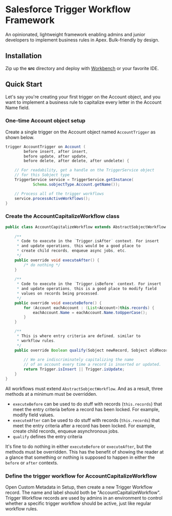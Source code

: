 # Salesforce Trigger Workflow Framework

An opinionated, lightweight framework enabling admins and junior developers to implement business rules in Apex. Bulk-friendly by design.

## Installation

Zip up the **src** directory and deploy with [Workbench][1] or your favorite IDE.

[1]: https://workbench.developerforce.com

## Quick Start

Let's say you're creating your first trigger on the Account object, and you want to implement a business rule to capitalize every letter in the Account Name field.

### One-time Account object setup

Create a single trigger on the Account object named `AccountTrigger` as shown below.

```java
trigger AccountTrigger on Account (
        before insert, after insert,
        before update, after update,
        before delete, after delete, after undelete) {

    // For readability, get a handle on the TriggerService object
    // for this Sobject type
    TriggerService service = TriggerService.getInstance(
            Schema.sobjectType.Account.getName());

    // Process all of the trigger workflows
    service.processActiveWorkflows();
}
```

### Create the AccountCapitalizeWorkflow class

```java
public class AccountCapitalizeWorkflow extends AbstractSobjectWorkflow {
    
    /**
     * Code to execute in the `Trigger.isAfter` context. For insert
     * and update operations, this would be a good place to
     * create child records, enqueue async jobs, etc.
     */
    public override void executeAfter() {
        /* do nothing */
    }
    
    /**
     * Code to execute in the `Trigger.isBefore` context. For insert
     * and update operations, this is a good place to modify field
     * values on records being processed.
     */
    public override void executeBefore() {
        for (Account eachAccount : (List<Account>)this.records) {
            eachAccount.Name = eachAccount.Name.toUpperCase();
        }
    }

    /**
     * This is where entry criteria are defined, similar to
     * workflow rules.
     */
    public override Boolean qualify(Sobject newRecord, Sobject oldRecord) {
        
        // We are indiscriminately capitalizing the name
        // of an account every time a record is inserted or updated.
        return Trigger.isInsert || Trigger.isUpdate;
    }
}
```

All workflows must extend `AbstractSobjectWorkflow`. And as a result, three
methods at a minimum must be overridden.

* `executeBefore` can be used to do stuff with records (`this.records`) that meet the entry criteria before a record has been locked. For example, modify field values.
* `executeAfter` can be used to do stuff with records (`this.records`) that meet the entry criteria after a record has been locked. For example, create child records, enqueue asynchronous jobs.
* `qualify` defines the entry criteria

It's fine to do nothing in either `executeBefore` or `executeAfter`, but the methods must be overridden. This has the benefit of showing the reader at a glance that something or nothing is supposed to happen in either the `before` or `after` contexts.

### Define the trigger workflow for AccountCapitalizeWorkflow

Open Custom Metadata in Setup, then create a new Trigger Workflow record. The name and label should both be "AccountCapitalizeWorkflow". Trigger Workflow records are used by admins in an environment to control whether a specific trigger workflow should be active, just like regular workflow rules.
